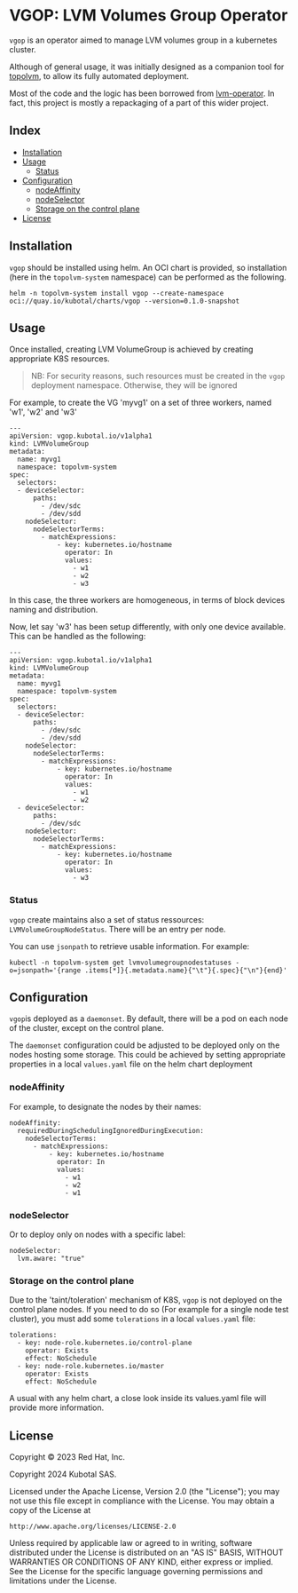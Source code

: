 # VGOP: LVM Volumes Group Operator

`vgop` is an operator aimed to manage LVM volumes group in a kubernetes cluster.

Although of general usage, it was initially designed as a companion tool for 
[topolvm](https://github.com/topolvm/topolvm), to allow its fully automated deployment.

Most of the code and the logic has been borrowed from [lvm-operator](https://github.com/openshift/lvm-operator). 
In fact, this project is mostly a repackaging of a part of this wider project. 


<!-- START doctoc generated TOC please keep comment here to allow auto update -->
<!-- DON'T EDIT THIS SECTION, INSTEAD RE-RUN doctoc TO UPDATE -->
## Index

- [Installation](#installation)
- [Usage](#usage)
  - [Status](#status)
- [Configuration](#configuration)
  - [nodeAffinity](#nodeaffinity)
  - [nodeSelector](#nodeselector)
  - [Storage on the control plane](#storage-on-the-control-plane)
- [License](#license)

<!-- END doctoc generated TOC please keep comment here to allow auto update -->

## Installation

`vgop` should be installed using helm. An OCI chart is provided, so installation (here in the `topolvm-system` namespace) 
can be performed as the following.

```
helm -n topolvm-system install vgop --create-namespace oci://quay.io/kubotal/charts/vgop --version=0.1.0-snapshot
```

## Usage

Once installed, creating LVM VolumeGroup is achieved by creating appropriate K8S resources. 

> NB: For security reasons, such resources must be created in the `vgop` deployment namespace. Otherwise, they will be ignored

For example, to create the VG 'myvg1' on a set of three workers, named 'w1', 'w2' and 'w3'

```
---
apiVersion: vgop.kubotal.io/v1alpha1
kind: LVMVolumeGroup
metadata:
  name: myvg1
  namespace: topolvm-system
spec:
  selectors:
  - deviceSelector:
      paths:
        - /dev/sdc
        - /dev/sdd
    nodeSelector:
      nodeSelectorTerms:
        - matchExpressions:
            - key: kubernetes.io/hostname
              operator: In
              values:
                - w1
                - w2
                - w3
```

In this case, the three workers are homogeneous, in terms of block devices naming and distribution.

Now, let say 'w3' has been setup differently, with only one device available. This can be handled as the following:

```
---
apiVersion: vgop.kubotal.io/v1alpha1
kind: LVMVolumeGroup
metadata:
  name: myvg1
  namespace: topolvm-system
spec:
  selectors:
  - deviceSelector:
      paths:
        - /dev/sdc
        - /dev/sdd
    nodeSelector:
      nodeSelectorTerms:
        - matchExpressions:
            - key: kubernetes.io/hostname
              operator: In
              values:
                - w1
                - w2
  - deviceSelector:
      paths:
        - /dev/sdc
    nodeSelector:
      nodeSelectorTerms:
        - matchExpressions:
            - key: kubernetes.io/hostname
              operator: In
              values:
                - w3
```

### Status

`vgop` create maintains also a set of status ressources: `LVMVolumeGroupNodeStatus`. There will be an entry per node.

You can use `jsonpath` to retrieve usable information. For example:

```
kubectl -n topolvm-system get lvmvolumegroupnodestatuses -o=jsonpath='{range .items[*]}{.metadata.name}{"\t"}{.spec}{"\n"}{end}'
```

## Configuration

`vgop`is deployed as a `daemonset`. By default, there will be a pod on each node of the cluster, except on the control plane.

The `daemonset` configuration could be adjusted to be deployed only on the nodes hosting some storage. This could be achieved 
by setting appropriate properties in a local `values.yaml` file on the helm chart deployment

### nodeAffinity

For example, to designate the nodes by their names:  

```
nodeAffinity:
  requiredDuringSchedulingIgnoredDuringExecution:
    nodeSelectorTerms:
      - matchExpressions:
          - key: kubernetes.io/hostname
            operator: In
            values:
              - w1
              - w2
              - w1

```

### nodeSelector

Or to deploy only on nodes with a specific label:

```
nodeSelector:
  lvm.aware: "true"
```

### Storage on the control plane

Due to the 'taint/toleration' mechanism of K8S, `vgop` is not deployed on the control plane nodes. If you need to do so 
(For example for a single node test cluster), you must add some `tolerations` in a local `values.yaml` file:

```
tolerations:
  - key: node-role.kubernetes.io/control-plane
    operator: Exists
    effect: NoSchedule
  - key: node-role.kubernetes.io/master
    operator: Exists
    effect: NoSchedule
```

A usual with any helm chart, a close look inside its values.yaml file will provide more information.

## License

Copyright © 2023 Red Hat, Inc.

Copyright 2024 Kubotal SAS.

Licensed under the Apache License, Version 2.0 (the "License");
you may not use this file except in compliance with the License.
You may obtain a copy of the License at

    http://www.apache.org/licenses/LICENSE-2.0

Unless required by applicable law or agreed to in writing, software
distributed under the License is distributed on an "AS IS" BASIS,
WITHOUT WARRANTIES OR CONDITIONS OF ANY KIND, either express or implied.
See the License for the specific language governing permissions and
limitations under the License.

